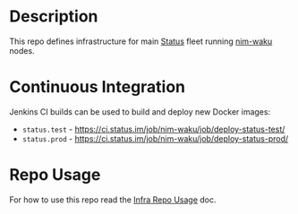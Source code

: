 # Description

This repo defines infrastructure for main [Status](http://status.im/) fleet running [nim-waku](https://github.com/status-im/nim-waku) nodes.

# Continuous Integration

Jenkins CI builds can be used to build and deploy new Docker images:

* `status.test` - https://ci.status.im/job/nim-waku/job/deploy-status-test/
* `status.prod` - https://ci.status.im/job/nim-waku/job/deploy-status-prod/

# Repo Usage

For how to use this repo read the [Infra Repo Usage](https://github.com/status-im/infra-docs/blob/master/articles/infra_repo_usage.md) doc.
